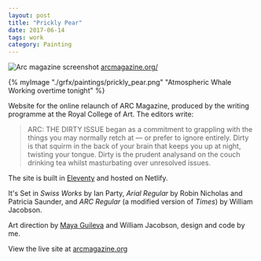 ```yaml
---
layout: post
title: "Prickly Pear" 
date: 2017-06-14
tags: work
category: Painting 
---
```


![Arc magazine screenshot](/assets/arc.png)
[arcmagazine.org/](https://arcmagazine.org/)

{% myImage "./grfx/paintings/prickly_pear.png" "Atmospheric Whale Working overtime tonight" %}

Website for the online relaunch of ARC Magazine, produced by the writing programme at the Royal College of Art. The editors write:

> ARC: THE DIRTY ISSUE be­gan as a com­mit­ment to grap­pling with the things you may nor­mally retch at — or pre­fer to ig­nore en­tirely. Dirty is that squirm in the back of your brain that keeps you up at night, twist­ing your tongue. Dirty is the pru­dent analysand on the couch drink­ing tea whilst mas­tur­bat­ing over un­re­solved is­sues.

The site is built in [Eleventy](https://www.11ty.dev/) and hosted on Netlify.

It's Set in *Swiss Works* by Ian Party, *Arial Regular* by Robin Nicholas and Patricia Saunder, and *ARC Regular* (a modified version of *Times*) by William Jacobson.

Art direction by [Maya Guileva](https://mayagulieva.com/) and William Jacobson, design and code by me.

View the live site at [arcmagazine.org](https://arcmagazine.org/)
